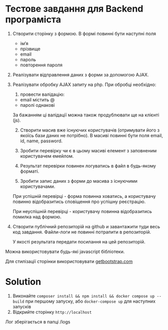 # Тестове завдання для Backend програміста

1. Створити сторінку з формою.
    В формі повинні бути наступні поля
    - ім’я
    - прізвище
    - email
    - пароль
    - повторення пароля
2. Реалізувати відправлення даних з форми за допомогою AJAX.
3. Реалізувати обробку AJAX запиту на php.
    При обробці необхідно:
    
    1) провести валідацію:
    
    - email містить @
    - паролі однакові
    
    За бажанням ці валідації можна також продублювати ще на клієнті (js).
    
    2) Створити масив вже існуючих користувачів (отримувати його з якоїсь бази даних не потрібно). В масиві повинні бути поля email, id, name, password.
    
    3) Зробити перевірку чи є в цьому масиві елемент з заповненим користувачем емейлом.
    
    4) Результат перевірки повинен логуватись в файл в будь-якому форматі.
    
    5) Зробити запис даних з форми до масива з існуючими користувачами.
    
    При успішній перевірці - форма повинна ховатись, а користувачу повинно відобразитись сповіщення про успішну реєстрацію.
    
    При неуспішній перевірці - користувачу повинна відобразитись помилка над формою.
4. Створити публічний репозиторій на github и завантажити туди весь код завдання. Файли-логи не повинні потрапити в репозиторій.
    
    У якості результата передати посилання на цей репозиторій.
    

Можна використовувати будь-які javascript бібліотеки.

Для стилізації сторінки використовувати [getbootstrap.com](https://getbootstrap.com/)

# Solution

1. Виконайте `composer install && npm install && docker compose up --build` при першому запуску, або `docker-compose up` для наступних запусків
2. Відкрийте сторінку `http://localhost`

Лог зберігається в папці /logs
